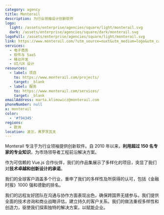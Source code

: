 ```yaml
---
category: agency
title: Monterail
description: 为行业领袖设计创新软件
logo:
  light: /assets/enterprise/agencies/square/light/monterail.svg
  dark: /assets/enterprise/agencies/square/dark/monterail.svg
logoFull: /assets/enterprise/agencies/square/light/monterail.svg
link: https://www.monterail.com/?utm_source=nuxt&utm_medium=logo&utm_campaign=nuxt
services:
  - 电子商务
  - 软件与 SaaS
  - 移动开发
  - UI/UX 设计
resources:
  - label: 项目
    to: https://www.monterail.com/projects/
    target: _blank
  - label: 服务
    to: https://www.monterail.com/services/
    target: _blank
emailAddress: marta.klimowicz@monterail.com
phoneNumber: null
x: monterail
color:
  - '#f94345'
regions:
  - 欧洲
location: 波兰，弗罗茨瓦夫
---
```


Monterail 专注于为行业领袖提供创新软件。自 2010 年以来，**利用超过 150 名专家的专业知识**，为市场领导者工程前沿解决方案。

作为可信赖的 Vue.js 合作伙伴，我们的作品集展示了多样化的项目，突显了我们对**技术卓越和创新设计的承诺**。

我们的全球客户涵盖多个行业，重申了我们的多样性及所获得的认可，包括《金融时报》1000 强和德勤的排名。

我们的远程友好团队在沟通与协作方面表现出色，确保跨国界无缝参与。我们提供全面的技术咨询和商业战略评估，建立持久的客户关系。我们的做法重视多样性和创造力，驱使我们探索独特的解决方案，以赋能企业。
